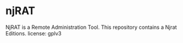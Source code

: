 # njRAT
NjRAT is a Remote Administration Tool. This repository contains a Njrat Editions.
license: gplv3
